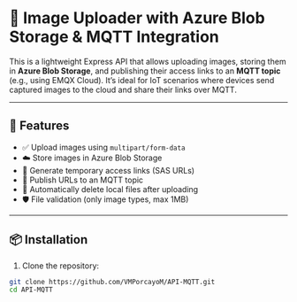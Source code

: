 # 📸 Image Uploader with Azure Blob Storage & MQTT Integration

This is a lightweight Express API that allows uploading images, storing them in **Azure Blob Storage**, and publishing their access links to an **MQTT topic** (e.g., using EMQX Cloud). It’s ideal for IoT scenarios where devices send captured images to the cloud and share their links over MQTT.

---

## 🚀 Features

- ✅ Upload images using `multipart/form-data`
- ☁️ Store images in Azure Blob Storage
- 🔐 Generate temporary access links (SAS URLs)
- 📡 Publish URLs to an MQTT topic
- 🧼 Automatically delete local files after uploading
- 🛡️ File validation (only image types, max 1MB)

---

## 📦 Installation

1. Clone the repository:

```bash
git clone https://github.com/VMPorcayoM/API-MQTT.git
cd API-MQTT